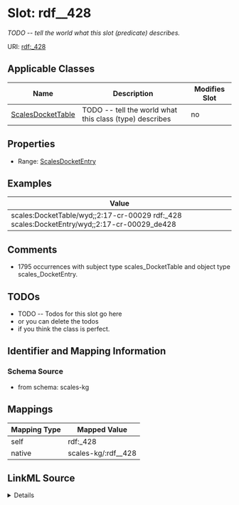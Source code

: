 

# Slot: rdf__428


_TODO -- tell the world what this slot (predicate) describes._





URI: [rdf:_428](http://www.w3.org/1999/02/22-rdf-syntax-ns#_428)



<!-- no inheritance hierarchy -->





## Applicable Classes

| Name | Description | Modifies Slot |
| --- | --- | --- |
| [ScalesDocketTable](../classes/ScalesDocketTable.md) | TODO -- tell the world what this class (type) describes |  no  |







## Properties

* Range: [ScalesDocketEntry](../classes/ScalesDocketEntry.md)






## Examples

| Value |
| --- |
| scales:DocketTable/wyd;;2:17-cr-00029 rdf:_428 scales:DocketEntry/wyd;;2:17-cr-00029_de428 |

## Comments

* 1795 occurrences with subject type scales_DocketTable and object type scales_DocketEntry.

## TODOs

* TODO -- Todos for this slot go here
* or you can delete the todos
* if you think the class is perfect.

## Identifier and Mapping Information







### Schema Source


* from schema: scales-kg




## Mappings

| Mapping Type | Mapped Value |
| ---  | ---  |
| self | rdf:_428 |
| native | scales-kg/:rdf__428 |




## LinkML Source

<details>
```yaml
name: rdf__428
description: TODO -- tell the world what this slot (predicate) describes.
todos:
- TODO -- Todos for this slot go here
- or you can delete the todos
- if you think the class is perfect.
comments:
- 1795 occurrences with subject type scales_DocketTable and object type scales_DocketEntry.
examples:
- value: scales:DocketTable/wyd;;2:17-cr-00029 rdf:_428 scales:DocketEntry/wyd;;2:17-cr-00029_de428
from_schema: scales-kg
rank: 1000
slot_uri: rdf:_428
alias: rdf__428
domain_of:
- scales_DocketTable
range: scales_DocketEntry

```
</details>